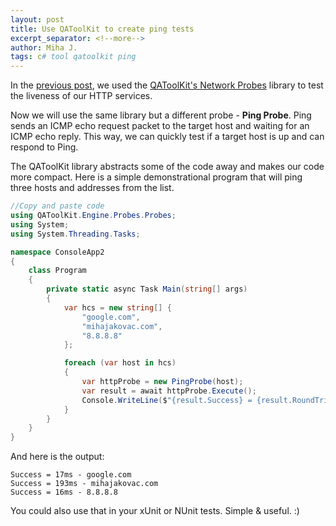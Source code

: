 ```yaml
---
layout: post
title: Use QAToolKit to create ping tests
excerpt_separator: <!--more-->
author: Miha J.
tags: c# tool qatoolkit ping
---
```

<!--more-->
In the [previous post](https://www.mihajakovac.com/liveness-check-tool-for-your-http-services/), we used the [QAToolKit's Network Probes](https://github.com/qatoolkit/qatoolkit-engine-probes-net) library to test the liveness of our HTTP services.

Now we will use the same library but a different probe - **Ping Probe**. Ping sends an ICMP echo request packet to the target host and waiting for an ICMP echo reply. This way, we can quickly test if a target host is up and can respond to Ping.

The QAToolKit library abstracts some of the code away and makes our code more compact. Here is a simple demonstrational program that will ping three hosts and addresses from the list.

```csharp
//Copy and paste code
using QAToolKit.Engine.Probes.Probes;
using System;
using System.Threading.Tasks;

namespace ConsoleApp2
{
    class Program
    {
        private static async Task Main(string[] args)
        {
            var hcs = new string[] {
                "google.com",
                "mihajakovac.com",
                "8.8.8.8"
            };

            foreach (var host in hcs)
            {
                var httpProbe = new PingProbe(host);
                var result = await httpProbe.Execute();
                Console.WriteLine($"{result.Success} = {result.RoundTripTime}ms - {host}");
            }
        }
    }
}
```

And here is the output:

```
Success = 17ms - google.com
Success = 193ms - mihajakovac.com
Success = 16ms - 8.8.8.8
```

You could also use that in your xUnit or NUnit tests. Simple & useful. :)